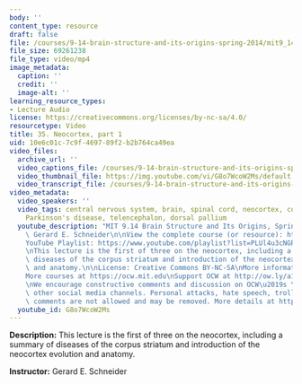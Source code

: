 ```yaml
---
body: ''
content_type: resource
draft: false
file: /courses/9-14-brain-structure-and-its-origins-spring-2014/mit9_14s14_lec35_360p_16_9.mp4
file_size: 69261238
file_type: video/mp4
image_metadata:
  caption: ''
  credit: ''
  image-alt: ''
learning_resource_types:
- Lecture Audio
license: https://creativecommons.org/licenses/by-nc-sa/4.0/
resourcetype: Video
title: 35. Neocortex, part 1
uid: 10e6c01c-7c9f-4697-89f2-b2b764ca49ea
video_files:
  archive_url: ''
  video_captions_file: /courses/9-14-brain-structure-and-its-origins-spring-2014/mit9_14s14_lec35_captions.vtt
  video_thumbnail_file: https://img.youtube.com/vi/G8o7WcoW2Ms/default.jpg
  video_transcript_file: /courses/9-14-brain-structure-and-its-origins-spring-2014/mit9_14s14_lec35_transcript.pdf
video_metadata:
  video_speakers: ''
  video_tags: central nervous system, brain, spinal cord, neocortex, corpus striatum,
    Parkinson's disease, telencephalon, dorsal pallium
  youtube_description: "MIT 9.14 Brain Structure and Its Origins, Spring 2014\nInstructor:\
    \ Gerard E. Schneider\n\nView the complete course (or resource): https://ocw.mit.edu/9-14S14\n\
    YouTube Playlist: https://www.youtube.com/playlist?list=PLUl4u3cNGP62ABe0O-0qtaHHxyKQi1ZwR\n\
    \nThis lecture is the first of three on the neocortex, including a summary of\
    \ diseases of the corpus striatum and introduction of the neocortex evolution\
    \ and anatomy.\n\nLicense: Creative Commons BY-NC-SA\nMore information at https://ocw.mit.edu/terms\n\
    More courses at https://ocw.mit.edu\nSupport OCW at http://ow.ly/a1If50zVRlQ\n\
    \nWe encourage constructive comments and discussion on OCW\u2019s YouTube and\
    \ other social media channels. Personal attacks, hate speech, trolling, and inappropriate\
    \ comments are not allowed and may be removed. More details at https://ocw.mit.edu/comments."
  youtube_id: G8o7WcoW2Ms
---
```

**Description:** This lecture is the first of three on the neocortex, including a summary of diseases of the corpus striatum and introduction of the neocortex evolution and anatomy.

**Instructor:** Gerard E. Schneider